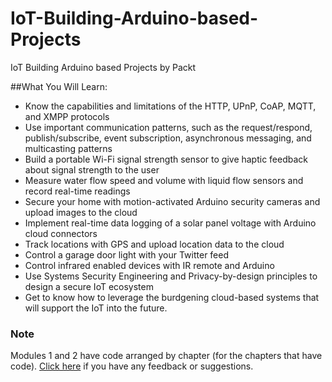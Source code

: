 # IoT-Building-Arduino-based-Projects
IoT Building Arduino based Projects by Packt

##What You Will Learn:
*	Know the capabilities and limitations of the HTTP, UPnP, CoAP, MQTT, and XMPP protocols
*	Use important communication patterns, such as the request/respond, publish/subscribe, event subscription, asynchronous messaging, and multicasting patterns
*	Build a portable Wi-Fi signal strength sensor to give haptic feedback about signal strength to the user
*	Measure water flow speed and volume with liquid flow sensors and record real-time readings
*	Secure your home with motion-activated Arduino security cameras and upload images to the cloud
*	Implement real-time data logging of a solar panel voltage with Arduino cloud connectors
*	Track locations with GPS and upload location data to the cloud
*	Control a garage door light with your Twitter feed
*	Control infrared enabled devices with IR remote and Arduino
*	Use Systems Security Engineering and Privacy-by-design principles to design a secure IoT ecosystem
*	Get to know how to leverage the burdgening cloud-based systems that will support the IoT into the future.

### Note
 Modules 1 and 2 have code arranged by chapter (for the chapters that have code). [Click here](https://docs.google.com/forms/d/e/1FAIpQLSe5qwunkGf6PUvzPirPDtuy1Du5Rlzew23UBp2S-P3wB-GcwQ/viewform) if you have any feedback or suggestions.
